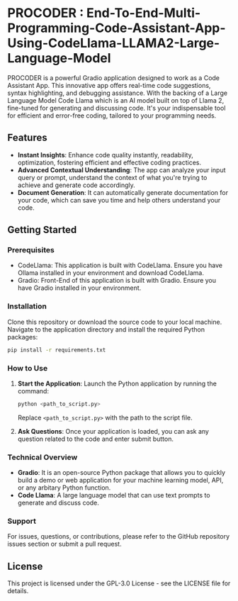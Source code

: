 # PROCODER : End-To-End-Multi-Programming-Code-Assistant-App-Using-CodeLlama-LLAMA2-Large-Language-Model

PROCODER is a powerful Gradio application designed to work as a Code Assistant App. This innovative app offers real-time code suggestions, syntax highlighting, and debugging assistance. With the backing of a Large Language Model Code Llama which is an AI model built on top of Llama 2, fine-tuned for generating and discussing code. It's your indispensable tool for efficient and error-free coding, tailored to your programming needs.

## Features

- **Instant Insights**: Enhance code quality instantly, readability, optimization, fostering efficient and effective coding practices.
- **Advanced Contextual Understanding**: The app can analyze your input query or prompt, understand the context of what you're trying to achieve and generate code accordingly.
- **Document Generation**: It can automatically generate documentation for your code, which can save you time and help others understand your code.

## Getting Started

### Prerequisites

- CodeLlama: This application is built with CodeLlama. Ensure you have Ollama installed in your environment and download CodeLlama.
- Gradio: Front-End of this application is built with Gradio. Ensure you have Gradio installed in your environment.

### Installation

Clone this repository or download the source code to your local machine. Navigate to the application directory and install the required Python packages:

```bash
pip install -r requirements.txt
```

### How to Use

1. **Start the Application**: Launch the Python application by running the command:
    ```bash
    python <path_to_script.py>
    ```
    Replace `<path_to_script.py>` with the path to the script file.

2. **Ask Questions**: Once your application is loaded, you can ask any question related to the code and enter submit button.

### Technical Overview

- **Gradio**: It is an open-source Python package that allows you to quickly build a demo or web application for your machine learning model, API, or any arbitary Python function.
- **Code Llama**: A large language model that can use text prompts to generate and discuss code.

### Support
For issues, questions, or contributions, please refer to the GitHub repository issues section or submit a pull request.

## License

This project is licensed under the GPL-3.0 License - see the LICENSE file for details.
